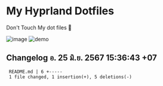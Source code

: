 # My Hyprland Dotfiles
  Don't Touch My dot files 🙂
 

  ![image](https://github.com/ALEX5402/dotfiles/assets/76860596/2fbe6020-4d76-4cf7-b052-58ff43cda405)
  ![demo](https://github.com/ALEX5402/dotfiles/assets/76860596/ff68bba7-e8da-49d3-a716-3ed3d73cfc25)

 
## Changelog อ. 25 มิ.ย. 2567 15:36:43 +07
```
 README.md | 6 +-----
 1 file changed, 1 insertion(+), 5 deletions(-)
```
 
